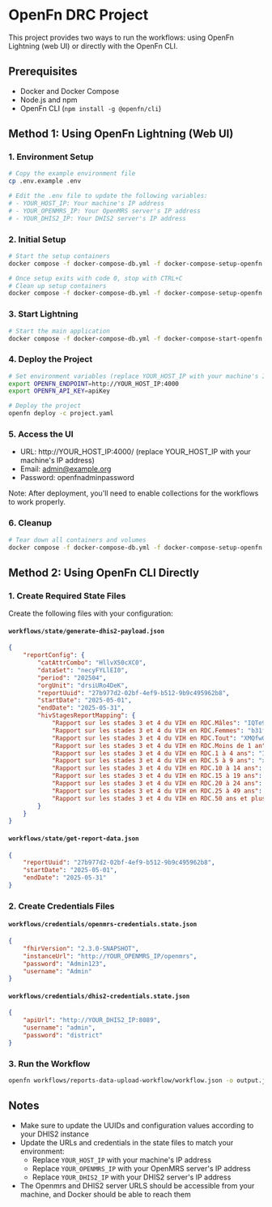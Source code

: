 # OpenFn DRC Project

This project provides two ways to run the workflows: using OpenFn Lightning (web UI) or directly with the OpenFn CLI.

## Prerequisites

- Docker and Docker Compose
- Node.js and npm
- OpenFn CLI (`npm install -g @openfn/cli`)

## Method 1: Using OpenFn Lightning (Web UI)

### 1. Environment Setup

```bash
# Copy the example environment file
cp .env.example .env

# Edit the .env file to update the following variables:
# - YOUR_HOST_IP: Your machine's IP address
# - YOUR_OPENMRS_IP: Your OpenMRS server's IP address
# - YOUR_DHIS2_IP: Your DHIS2 server's IP address
```

### 2. Initial Setup

```bash
# Start the setup containers
docker compose -f docker-compose-db.yml -f docker-compose-setup-openfn.yml up

# Once setup exits with code 0, stop with CTRL+C
# Clean up setup containers
docker compose -f docker-compose-db.yml -f docker-compose-setup-openfn.yml down
```

### 3. Start Lightning

```bash
# Start the main application
docker compose -f docker-compose-db.yml -f docker-compose-start-openfn.yml up
```

### 4. Deploy the Project

```bash
# Set environment variables (replace YOUR_HOST_IP with your machine's IP address)
export OPENFN_ENDPOINT=http://YOUR_HOST_IP:4000
export OPENFN_API_KEY=apiKey

# Deploy the project
openfn deploy -c project.yaml
```

### 5. Access the UI

- URL: http://YOUR_HOST_IP:4000/ (replace YOUR_HOST_IP with your machine's IP address)
- Email: admin@example.org
- Password: openfnadminpassword

Note: After deployment, you'll need to enable collections for the workflows to work properly.

### 6. Cleanup

```bash
# Tear down all containers and volumes
docker compose -f docker-compose-db.yml -f docker-compose-setup-openfn.yml -f docker-compose-start-openfn.yml down -v
```

## Method 2: Using OpenFn CLI Directly

### 1. Create Required State Files

Create the following files with your configuration:

#### `workflows/state/generate-dhis2-payload.json`
```json
{
    "reportConfig": {
        "catAttrCombo": "HllvX50cXC0",
        "dataSet": "necyFYLlEI0",
        "period": "202504",
        "orgUnit": "drsiURo4DeK",
        "reportUuid": "27b977d2-02bf-4ef9-b512-9b9c495962b8",
        "startDate": "2025-05-01",
        "endDate": "2025-05-31",
        "hivStagesReportMapping": {
            "Rapport sur les stades 3 et 4 du VIH en RDC.Mâles": "IQTe97w6j5I",
            "Rapport sur les stades 3 et 4 du VIH en RDC.Femmes": "b31fxPyPHdZ",
            "Rapport sur les stades 3 et 4 du VIH en RDC.Tout": "XMQfwO0ODSr",
            "Rapport sur les stades 3 et 4 du VIH en RDC.Moins de 1 an": "Yz7m8AH66in",
            "Rapport sur les stades 3 et 4 du VIH en RDC.1 à 4 ans": "Ius3vNNYVKm",
            "Rapport sur les stades 3 et 4 du VIH en RDC.5 à 9 ans": "xNtnllzbIGc",
            "Rapport sur les stades 3 et 4 du VIH en RDC.10 à 14 ans": "rmBvQxaGg5f",
            "Rapport sur les stades 3 et 4 du VIH en RDC.15 à 19 ans": "hbNT17TWRYF",
            "Rapport sur les stades 3 et 4 du VIH en RDC.20 à 24 ans": "xgycWMkqpHn",
            "Rapport sur les stades 3 et 4 du VIH en RDC.25 à 49 ans": "IDkk0WXXMQn",
            "Rapport sur les stades 3 et 4 du VIH en RDC.50 ans et plus": "hehguNKaht5"
        }
    }
}
```

#### `workflows/state/get-report-data.json`
```json
{
    "reportUuid": "27b977d2-02bf-4ef9-b512-9b9c495962b8",
    "startDate": "2025-05-01",
    "endDate": "2025-05-31"
}
```

### 2. Create Credentials Files

#### `workflows/credentials/openmrs-credentials.state.json`
```json
{
    "fhirVersion": "2.3.0-SNAPSHOT",
    "instanceUrl": "http://YOUR_OPENMRS_IP/openmrs",
    "password": "Admin123",
    "username": "Admin"
}
```

#### `workflows/credentials/dhis2-credentials.state.json`
```json
{
    "apiUrl": "http://YOUR_DHIS2_IP:8089",
    "username": "admin",
    "password": "district"
}
```

### 3. Run the Workflow

```bash
openfn workflows/reports-data-upload-workflow/workflow.json -o output.json
```

## Notes

- Make sure to update the UUIDs and configuration values according to your DHIS2 instance
- Update the URLs and credentials in the state files to match your environment:
  - Replace `YOUR_HOST_IP` with your machine's IP address
  - Replace `YOUR_OPENMRS_IP` with your OpenMRS server's IP address
  - Replace `YOUR_DHIS2_IP` with your DHIS2 server's IP address
- The Openmrs and DHIS2 server URLS should be accessible from your machine, and Docker should be able to reach them